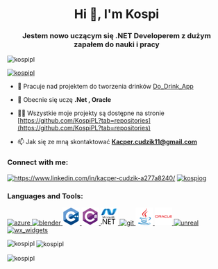 <h1 align="center">Hi 👋, I'm Kospi</h1>
<h3 align="center">Jestem nowo uczącym się .NET Developerem z dużym zapałem do nauki i pracy</h3>

<p align="left"> <img src="https://komarev.com/ghpvc/?username=kospipl&label=Profile%20views&color=0e75b6&style=flat" alt="kospipl" /> </p>

<p align="left"> <a href="https://github.com/ryo-ma/github-profile-trophy"><img src="https://github-profile-trophy.vercel.app/?username=kospipl" alt="kospipl" /></a> </p>

- 🔭 Pracuje nad projektem do tworzenia drinków [Do_Drink_App](https://github.com/KospiPL/Do_Drink_App)

- 🌱 Obecnie się uczę **.Net , Oracle**

- 👨‍💻 Wszystkie moje projekty są dostępne na stronie [https://github.com/KospiPL?tab=repositories](https://github.com/KospiPL?tab=repositories)

- 📫 Jak się ze mną skontaktować **Kacper.cudzik11@gmail.com**

<h3 align="left">Connect with me:</h3>
<p align="left">
<a href="https://linkedin.com/in/kacper-cudzik-a277a8240/" target="blank"><img align="center" src="https://raw.githubusercontent.com/rahuldkjain/github-profile-readme-generator/master/src/images/icons/Social/linked-in-alt.svg" alt="https://www.linkedin.com/in/kacper-cudzik-a277a8240/" height="30" width="40" /></a>
<a href="https://discord.gg/kospiog" target="blank"><img align="center" src="https://raw.githubusercontent.com/rahuldkjain/github-profile-readme-generator/master/src/images/icons/Social/discord.svg" alt="kospiog" height="30" width="40" /></a>
</p>

<h3 align="left">Languages and Tools:</h3>
<p align="left"> <a href="https://azure.microsoft.com/en-in/" target="_blank" rel="noreferrer"> <img src="https://www.vectorlogo.zone/logos/microsoft_azure/microsoft_azure-icon.svg" alt="azure" width="40" height="40"/> </a> <a href="https://www.blender.org/" target="_blank" rel="noreferrer"> <img src="https://download.blender.org/branding/community/blender_community_badge_white.svg" alt="blender" width="40" height="40"/> </a> <a href="https://www.w3schools.com/cpp/" target="_blank" rel="noreferrer"> <img src="https://raw.githubusercontent.com/devicons/devicon/master/icons/cplusplus/cplusplus-original.svg" alt="cplusplus" width="40" height="40"/> </a> <a href="https://www.w3schools.com/cs/" target="_blank" rel="noreferrer"> <img src="https://raw.githubusercontent.com/devicons/devicon/master/icons/csharp/csharp-original.svg" alt="csharp" width="40" height="40"/> </a> <a href="https://dotnet.microsoft.com/" target="_blank" rel="noreferrer"> <img src="https://raw.githubusercontent.com/devicons/devicon/master/icons/dot-net/dot-net-original-wordmark.svg" alt="dotnet" width="40" height="40"/> </a> <a href="https://git-scm.com/" target="_blank" rel="noreferrer"> <img src="https://www.vectorlogo.zone/logos/git-scm/git-scm-icon.svg" alt="git" width="40" height="40"/> </a> <a href="https://www.java.com" target="_blank" rel="noreferrer"> <img src="https://raw.githubusercontent.com/devicons/devicon/master/icons/java/java-original.svg" alt="java" width="40" height="40"/> </a> <a href="https://www.oracle.com/" target="_blank" rel="noreferrer"> <img src="https://raw.githubusercontent.com/devicons/devicon/master/icons/oracle/oracle-original.svg" alt="oracle" width="40" height="40"/> </a> <a href="https://unrealengine.com/" target="_blank" rel="noreferrer"> <img src="https://raw.githubusercontent.com/kenangundogan/fontisto/036b7eca71aab1bef8e6a0518f7329f13ed62f6b/icons/svg/brand/unreal-engine.svg" alt="unreal" width="40" height="40"/> </a> <a href="https://www.wxwidgets.org/" target="_blank" rel="noreferrer"> <img src="https://upload.wikimedia.org/wikipedia/commons/b/bb/WxWidgets.svg" alt="wx_widgets" width="40" height="40"/> </a> </p>

<p><img align="left" src="https://github-readme-stats.vercel.app/api/top-langs?username=kospipl&show_icons=true&locale=en&layout=compact" alt="kospipl" /></p>

<p>&nbsp;<img align="center" src="https://github-readme-stats.vercel.app/api?username=kospipl&show_icons=true&locale=en" alt="kospipl" /></p>

<p><img align="center" src="https://github-readme-streak-stats.herokuapp.com/?user=kospipl&" alt="kospipl" /></p>

